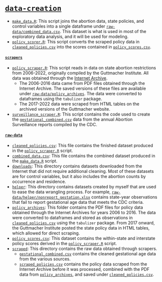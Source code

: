 # [`data-creation`](data-creation)

- [`make_data.R`](make_data.R): This script joins the abortion data, state policies, and control variables into a single dataframe under [`raw-data/combined_data.csv`](raw-data/combined-data.csv). This dataset is what is used in most of the exploratory data analysis, and it will be used for modeling.
- [`policy_scorer.R`](policy_scraper.R): This script converts the scraped policy data in [`cleaned_policies.csv`](raw-data/cleaned_policies.csv) into the scores contained in [`policy_scores.csv`](raw-data/policy_scores.csv).

#### [`scrapers`](scrapers)
- [`policy_scraper.R`](scrapers/policy_scraper.R): This script reads in data on state abortion restrictions from 2006-2022, originally compiled by the Guttmacher Institute. All data was obtained through the [Internet Archive](https://web.archive.org/).
  - The 2006-2016 data came from PDF files obtained through the Internet Archive. The saved versions of these files are available under [`raw-data/policy_archives`](raw-data/policy_archives). The data were converted to dataframes using the `tabulizer` package.
  - The 2017-2022 data were scraped from HTML tables on the archived versions of the Guttmacher website.
- [`surveillance_scraper.R`](scrapers/surveillance_scraper.R): This script contains the code used to create the [`gestational_combined.csv`](raw-data/scraped/gestational_combined.csv) data from the annual Abortion Surveillance reports compiled by the CDC.

#### [`raw-data`](raw-data)
- [`cleaned_policies.csv`](raw-data/cleaned_policies.csv): This file contains the finished dataset produced in the [`policy_scraper.R`](policy_scraper.R) script.
- [`combined_data.csv`](raw-data/combined_data.csv): This file contains the combined dataset produced in the [`make_data.R`](make_data.R) script.
- [`downloads`](raw-data/downloads): This directory contains datasets downloaded from the Internet that did not require additional cleaning. Most of these datasets are for control variables, but it also includes the abortion counts by occurrence and residence.
- [`helper`](raw-data/helper): This directory contains datasets created by myself that are used to ease the data wrangling process. For example, [`raw-data/helper/nonreport_gestation.xlsx`](raw-data/helper/nonreport_gestation.xlsx) contains state-year observations that fail to report gestational age data that meets the CDC criteria.
- [`policy_archives`](raw-data/policy_archives): This folder contains the PDF files for policy data obtained through the Internet Archives for years 2006 to 2016. The data were converted to dataframes and stored as observations in [`cleaned_policies.csv`](`raw-data/cleaned_policies.csv`) using the `tabulizer` package. From 2017 onward, the Guttmacher Institute posted the state policy data in HTML tables, which allowed for direct scraping. 
- [`policy_scores.csv`](raw-data/policy_scores.csv): This dataset contains the within-state and interstate policy scores derived in the [`policy_scraper.R`](policy_scraper.R) script.
- [`scraped`](raw-data/scraped): This directory contains the raw data obtained through scrapers. 
  - [`gestational_combined.csv`](raw-data/scraped/gestation_combined.csv) contains the cleaned gestational age data from the various sources.
  - [`scraped_policies.csv`](raw-data/scraped/scraped_policies.csv) contains the policy data scraped from the Internet Archive before it was processed, combined with the PDF data from [`policy_archives`](raw-data/policy_archives), and saved under [`cleaned_policies.csv`](raw-data/cleaned_policies.csv). 
  